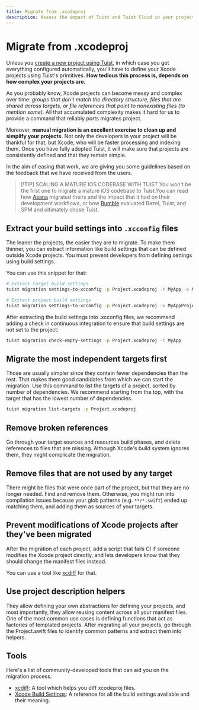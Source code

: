 ```yaml
---
title: Migrate from .xcodeproj
description: Assess the impact of Tuist and Tuist Cloud in your projects by using it with an existing Swift Package.
---
```


# Migrate from .xcodeproj

Unless you [create a new project using Tuist](/guide/introduction/adopting-tuist/new-project), in which case you get everything configured automatically, you'll have to define your Xcode projects using Tuist's primitives. **How tedious this process is, depends on how complex your projects are.**

As you probably know, Xcode projects can become messy and complex over time: *groups that don't match the directory structure, files that are shared across targets, or file references that point to nonexisting files (to mention some).* All that accumulated complexity makes it hard for us to provide a command that reliably ports migrates project.

Moreover, **manual migration is an excellent exercise to clean up and simplify your projects.** Not only the developers in your project will be thankful for that, but Xcode, who will be faster processing and indexing them. Once you have fully adopted Tuist, it will make sure that projects are consistently defined and that they remain simple.

In the aim of easing that work, we are giving you some guidelines based on the feedback that we have received from the users.

> [!TIP] SCALING A MATURE IOS CODEBASE WITH TUIST
> You won't be the first one to migrate a mature iOS codebase to Tuist.You can read how [Asana](https://asana.com/inside-asana/scaling-a-mature-ios-codebase-with-tuist) migrated theirs and the impact that it had on their development workflows, or how [Bumble](https://medium.com/bumble-tech/scaling-ios-at-bumble-76754fa874f7) evaluated Bazel, Tuist, and SPM and ultimately chose Tuist.

## Extract your build settings into `.xcconfig` files

The leaner the projects, the easier they are to migrate. To make them thinner, you can extract information like build settings that can be defined outside Xcode projects. You must prevent developers from defining settings using build settings.

You can use this snippet for that:

```bash
# Extract target build settings
tuist migration settings-to-xcconfig -p Project.xcodeproj -t MyApp -x MyApp.xcconfig

# Extract project build settings
tuist migration settings-to-xcconfig -p Project.xcodeproj -x MyAppProject.xcconfig
```

After extracting the build settings into .xcconfig files, we recommend adding a check in continuous integration to ensure that build settings are not set to the project:

```bash
tuist migration check-empty-settings -p Project.xcodeproj -t MyApp
```

## Migrate the most independent targets first

Those are usually simpler since they contain fewer dependencies than the rest. That makes them good candidates from which we can start the migration. Use this command to list the targets of a project, sorted by number of dependencies. We recommend starting from the top, with the target that has the lowest number of dependencies.

```bash
tuist migration list-targets -p Project.xcodeproj
```

## Remove broken references


Go through your target sources and resources build phases, and delete references to files that are missing. Although Xcode's build system ignores them, they might complicate the migration.

## Remove files that are not used by any target

There might be files that were once part of the project, but that they are no longer needed. Find and remove them. Otherwise, you might run into compilation issues because your glob patterns (e.g. `**/*.swift`) ended up matching them, and adding them as sources of your targets.

## Prevent modifications of Xcode projects after they've been migrated

After the migration of each project, add a script that fails CI if someone modifies the Xcode project directly, and lets developers know that they should change the manifest files instead.

You can use a tool like [xcdiff](https://github.com/bloomberg/xcdiff) for that.

## Use project description helpers

They allow defining your own abstractions for defining your projects, and most importantly, they allow reusing content across all your manifest files. One of the most common use cases is defining functions that act as factories of templated projects. After migrating all your projects, go through the Project.swift files to identify common patterns and extract them into helpers.

## Tools

Here's a list of community-developed tools that can aid you on the migration process:

- [xcdiff](https://github.com/bloomberg/xcdiff): A tool which helps you diff xcodeproj files.
- [Xcode Build Settings](https://xcodebuildsettings.com/): A reference for all the build settings available and their meaning.
